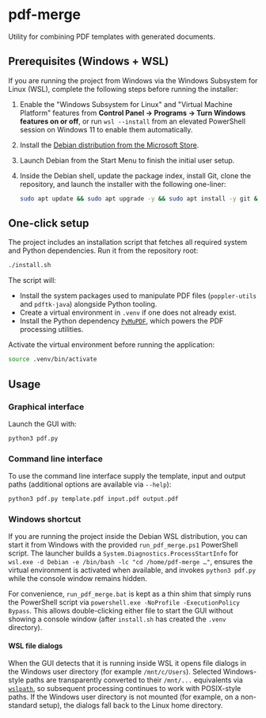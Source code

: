 # pdf-merge

Utility for combining PDF templates with generated documents.

## Prerequisites (Windows + WSL)

If you are running the project from Windows via the Windows Subsystem for
Linux (WSL), complete the following steps before running the installer:

1. Enable the "Windows Subsystem for Linux" and "Virtual Machine Platform"
   features from **Control Panel → Programs → Turn Windows features on or
   off**, or run `wsl --install` from an elevated PowerShell session on Windows
   11 to enable them automatically.
2. Install the [Debian distribution from the Microsoft
   Store](https://apps.microsoft.com/detail/9MSVKQC78PK6).
3. Launch Debian from the Start Menu to finish the initial user setup.
4. Inside the Debian shell, update the package index, install Git, clone the
   repository, and launch the installer with the following one-liner:

   ```bash
   sudo apt update && sudo apt upgrade -y && sudo apt install -y git && cd /home && sudo git clone https://github.com/giu176/pdf-merge.git && cd pdf-merge && sudo ./install.sh
   ```

## One-click setup

The project includes an installation script that fetches all required system and
Python dependencies. Run it from the repository root:

```bash
./install.sh
```

The script will:

- Install the system packages used to manipulate PDF files (`poppler-utils`
  and `pdftk-java`) alongside Python tooling.
- Create a virtual environment in `.venv` if one does not already exist.
- Install the Python dependency [`PyMuPDF`](https://pymupdf.readthedocs.io/),
  which powers the PDF processing utilities.

Activate the virtual environment before running the application:

```bash
source .venv/bin/activate
```

## Usage

### Graphical interface

Launch the GUI with:

```bash
python3 pdf.py
```

### Command line interface

To use the command line interface supply the template, input and output
paths (additional options are available via `--help`):

```bash
python3 pdf.py template.pdf input.pdf output.pdf
```

### Windows shortcut

If you are running the project inside the Debian WSL distribution, you can start
it from Windows with the provided `run_pdf_merge.ps1` PowerShell script. The
launcher builds a `System.Diagnostics.ProcessStartInfo` for
`wsl.exe -d Debian -e /bin/bash -lc "cd /home/pdf-merge …"`, ensures the virtual
environment is activated when available, and invokes `python3 pdf.py` while the
console window remains hidden.

For convenience, `run_pdf_merge.bat` is kept as a thin shim that simply runs the
PowerShell script via `powershell.exe -NoProfile -ExecutionPolicy Bypass`. This
allows double-clicking either file to start the GUI without showing a console
window (after `install.sh` has created the `.venv` directory).

#### WSL file dialogs

When the GUI detects that it is running inside WSL it opens file dialogs in the
Windows user directory (for example `/mnt/c/Users`). Selected Windows-style
paths are transparently converted to their `/mnt/...` equivalents via
[`wslpath`](https://learn.microsoft.com/windows/wsl/filesystems#use-the-wslpath-command),
so subsequent processing continues to work with POSIX-style paths. If the
Windows user directory is not mounted (for example, on a non-standard setup),
the dialogs fall back to the Linux home directory.

